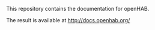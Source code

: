 This repository contains the documentation for openHAB.

The result is available at http://docs.openhab.org/
